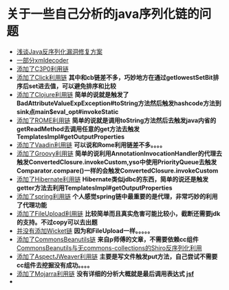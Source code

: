 # 关于一些自己分析的java序列化链的问题

+ [浅谈Java反序列化漏洞修复方案](https://github.com/Cryin/Paper/blob/master/%E6%B5%85%E8%B0%88Java%E5%8F%8D%E5%BA%8F%E5%88%97%E5%8C%96%E6%BC%8F%E6%B4%9E%E4%BF%AE%E5%A4%8D%E6%96%B9%E6%A1%88.md)
+ [一部分xmldecoder](xmldecoder)
+ [添加了C3P0利用链](C3P0)
+ [添加了Click利用链](Click)  **其中和cb链差不多，巧妙地方在通过getlowestSetBit排序后set进去值，可以避免排序和比较**
+ [添加了Clojure利用链](Clojure) **简单的说就是触发了BadAttributeValueExpException#toString方法然后触发hashcode方法到sink点main$eval_opt#invokeStatic**
+ [添加了ROME利用链](ROME) **简单的说就是调用toString方法然后去触发java内省的getReadMethod去调用任意的get方法去触发TemplatesImpl#getOutputProperties**
+ [添加了Vaadin利用链](Vaadin) **可以说和Rome利用链差不多。。。。**
+ [添加了Groovy利用链](Groovy) **简单的说利用AnnotationInvocationHandler的代理去触发ConvertedClosure.invokeCustom,yso中使用PriorityQueue去触发Comparator.compare()一样的会触发ConvertedClosure.invokeCustom**
+ [添加了Hibernate利用链](Hibernate) **Hibernate类似jdbc的东西，简单的说还是触发getter方法去利用TemplatesImpl#getOutputProperties**
+ [添加了spring利用链](spring) **个人感觉spring链中最重要的是代理，非常巧妙的利用了代理功能**
+ [添加了FileUpload利用链](FileUpload) **比较简单而且真实危害可能比较小，截断还需要jdk的支持。不过copy可以去出题**
+ [并没有添加Wicket链]()  **因为和FileUpload一样。。。。。**
+ [添加了CommonsBeanutils链](CommonsBeanutils) **来自p师傅的文章，不需要依赖cc组件**[CommonsBeanutils与无commons-collections的Shiro反序列化利用](https://www.leavesongs.com/PENETRATION/commons-beanutils-without-commons-collections.html#shiro)
+ [添加了AspectJWeaver利用链](AspectJWeaver) **主要是写文件触发put方法，自己尝试不需要cc组件去挖掘没有成功。。。。**
+ [添加了Mojarra利用链](Mojarra)  **没有详细的分析大概就是最后调用表达式**  **[jsf](https://www.oracle.com/cn/java/technologies/jsf.html)**
+
